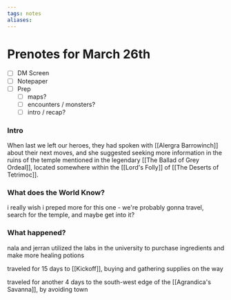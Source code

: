 ```yaml
---
tags: notes
aliases:
---
```


# Prenotes for March 26th
- [ ] DM Screen
- [ ] Notepaper
- [ ] Prep
	- [ ] maps?
	- [ ] encounters / monsters?
	- [ ] intro / recap?

### Intro

When last we left our heroes, they had spoken with [[Alergra Barrowinch]] about their next moves, and she suggested seeking more information in the ruins of the temple mentioned in the legendary [[The Ballad of Grey Ordeal]], located somewhere within the [[Lord's Folly]] of [[The Deserts of Tetrimoc]].

### What does the World Know?

i really wish i preped more for this one - we're probably gonna travel, search for the temple, and maybe get into it?

### What happened?

nala and jerran utilized the labs in the university to purchase ingredients and make more healing potions

traveled for 15 days to [[Kickoff]], buying and gathering supplies on the way

traveled for another 4 days to the south-west edge of the [[Agrandica's Savanna]], by avoiding town
